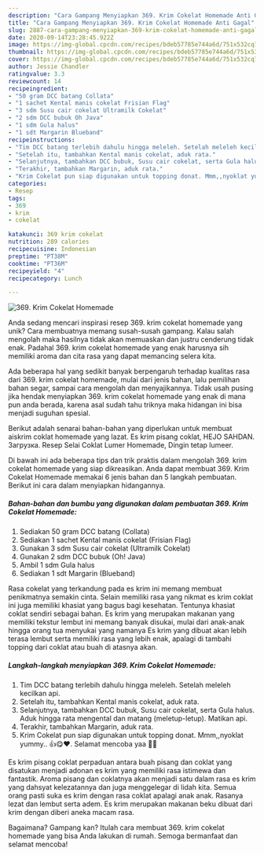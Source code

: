 ```yaml
---
description: "Cara Gampang Menyiapkan 369. Krim Cokelat Homemade Anti Gagal"
title: "Cara Gampang Menyiapkan 369. Krim Cokelat Homemade Anti Gagal"
slug: 2887-cara-gampang-menyiapkan-369-krim-cokelat-homemade-anti-gagal
date: 2020-09-14T23:28:45.922Z
image: https://img-global.cpcdn.com/recipes/bdeb57785e744a6d/751x532cq70/369-krim-cokelat-homemade-foto-resep-utama.jpg
thumbnail: https://img-global.cpcdn.com/recipes/bdeb57785e744a6d/751x532cq70/369-krim-cokelat-homemade-foto-resep-utama.jpg
cover: https://img-global.cpcdn.com/recipes/bdeb57785e744a6d/751x532cq70/369-krim-cokelat-homemade-foto-resep-utama.jpg
author: Jessie Chandler
ratingvalue: 3.3
reviewcount: 14
recipeingredient:
- "50 gram DCC batang Collata"
- "1 sachet Kental manis cokelat Frisian Flag"
- "3 sdm Susu cair cokelat Ultramilk Cokelat"
- "2 sdm DCC bubuk Oh Java"
- "1 sdm Gula halus"
- "1 sdt Margarin Blueband"
recipeinstructions:
- "Tim DCC batang terlebih dahulu hingga meleleh. Setelah meleleh kecilkan api."
- "Setelah itu, tambahkan Kental manis cokelat, aduk rata."
- "Selanjutnya, tambahkan DCC bubuk, Susu cair cokelat, serta Gula halus. Aduk hingga rata mengental dan matang (meletup-letup). Matikan api."
- "Terakhir, tambahkan Margarin, aduk rata."
- "Krim Cokelat pun siap digunakan untuk topping donat. Mmm,,nyoklat yummy.. 👍😋❤. Selamat mencoba yaa 🙏😊"
categories:
- Resep
tags:
- 369
- krim
- cokelat

katakunci: 369 krim cokelat 
nutrition: 289 calories
recipecuisine: Indonesian
preptime: "PT38M"
cooktime: "PT36M"
recipeyield: "4"
recipecategory: Lunch

---
```



![369. Krim Cokelat Homemade](https://img-global.cpcdn.com/recipes/bdeb57785e744a6d/751x532cq70/369-krim-cokelat-homemade-foto-resep-utama.jpg)

Anda sedang mencari inspirasi resep 369. krim cokelat homemade yang unik? Cara membuatnya memang susah-susah gampang. Kalau salah mengolah maka hasilnya tidak akan memuaskan dan justru cenderung tidak enak. Padahal 369. krim cokelat homemade yang enak harusnya sih memiliki aroma dan cita rasa yang dapat memancing selera kita.

Ada beberapa hal yang sedikit banyak berpengaruh terhadap kualitas rasa dari 369. krim cokelat homemade, mulai dari jenis bahan, lalu pemilihan bahan segar, sampai cara mengolah dan menyajikannya. Tidak usah pusing jika hendak menyiapkan 369. krim cokelat homemade yang enak di mana pun anda berada, karena asal sudah tahu triknya maka hidangan ini bisa menjadi suguhan spesial.

Berikut adalah senarai bahan-bahan yang diperlukan untuk membuat aiskrim coklat homemade yang lazat. Es krim pisang coklat, HEJO SAHDAN. Загрузка. Resep Selai Coklat Lumer Homemade, Dingin tetap lumeer.


Di bawah ini ada beberapa tips dan trik praktis dalam mengolah 369. krim cokelat homemade yang siap dikreasikan. Anda dapat membuat 369. Krim Cokelat Homemade memakai 6 jenis bahan dan 5 langkah pembuatan. Berikut ini cara dalam menyiapkan hidangannya.

<!--inarticleads1-->

##### Bahan-bahan dan bumbu yang digunakan dalam pembuatan 369. Krim Cokelat Homemade:

1. Sediakan 50 gram DCC batang (Collata)
1. Sediakan 1 sachet Kental manis cokelat (Frisian Flag)
1. Gunakan 3 sdm Susu cair cokelat (Ultramilk Cokelat)
1. Gunakan 2 sdm DCC bubuk (Oh! Java)
1. Ambil 1 sdm Gula halus
1. Sediakan 1 sdt Margarin (Blueband)


Rasa cokelat yang terkandung pada es krim ini memang membuat penikmatnya semakin cinta. Selain memiliki rasa yang nikmat es krim coklat ini juga memiliki khasiat yang bagus bagi kesehatan. Tentunya khasiat coklat sendiri sebagai bahan. Es krim yang merupakan makanan yang memiliki tekstur lembut ini memang banyak disukai, mulai dari anak-anak hingga orang tua menyukai yang namanya Es krim yang dibuat akan lebih terasa lembut serta memiliki rasa yang lebih enak, apalagi di tambahi topping dari coklat atau buah di atasnya akan. 

<!--inarticleads2-->

##### Langkah-langkah menyiapkan 369. Krim Cokelat Homemade:

1. Tim DCC batang terlebih dahulu hingga meleleh. Setelah meleleh kecilkan api.
1. Setelah itu, tambahkan Kental manis cokelat, aduk rata.
1. Selanjutnya, tambahkan DCC bubuk, Susu cair cokelat, serta Gula halus. Aduk hingga rata mengental dan matang (meletup-letup). Matikan api.
1. Terakhir, tambahkan Margarin, aduk rata.
1. Krim Cokelat pun siap digunakan untuk topping donat. Mmm,,nyoklat yummy.. 👍😋❤. Selamat mencoba yaa 🙏😊


Es krim pisang coklat perpaduan antara buah pisang dan coklat yang disatukan menjadi adonan es krim yang memiliki rasa istimewa dan fantastik. Aroma pisang dan coklatnya akan menjadi satu dalam rasa es krim yang dahsyat kelezatannya dan juga menggelegar di lidah kita. Semua orang pasti suka es krim dengan rasa coklat apalagi anak anak. Rasanya lezat dan lembut serta adem. Es krim merupakan makanan beku dibuat dari krim dengan diberi aneka macam rasa. 

Bagaimana? Gampang kan? Itulah cara membuat 369. krim cokelat homemade yang bisa Anda lakukan di rumah. Semoga bermanfaat dan selamat mencoba!
